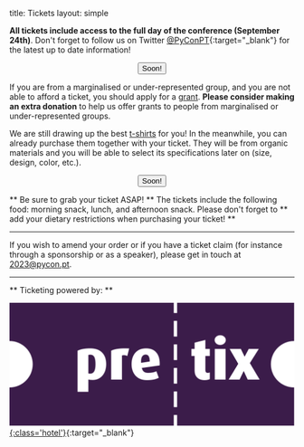 title: Tickets
layout: simple

**All tickets include access to the full day of the conference (September 24th)**. Don't forget to follow us on Twitter [@PyConPT](https://twitter.com/PyConPT){:target="_blank"} for the latest up to date information!

<center><button class="btn">Soon!</button></center>

If you are from a marginalised or under-represented group, and you are not able to afford a ticket, you should apply for a [grant](/information/grants/). **Please consider making an extra donation** to help us offer grants to people from marginalised or under-represented groups.

We are still drawing up the best [t-shirts](/information/tshirts/) for you! In the meanwhile, you can already purchase them together with your ticket. They will be from organic materials and you will be able to select its specifications later on (size, design, color, etc.).

<center><button class="btn">Soon!</button></center>

** Be sure to grab your ticket ASAP! ** The tickets include the following food: morning snack, lunch, and afternoon snack. Please don't forget to ** add your dietary restrictions when purchasing your ticket! **

---

If you wish to amend your order or if you have a ticket claim (for instance through a sponsorship or as a speaker), please get in touch at [2023@pycon.pt](mailto:2023@pycon.pt).

---

** Ticketing powered by: **

[![pretix](/static/images/other/pretix.svg){:class='hotel'}](https://pretix.eu/about/en/){:target="_blank"}
